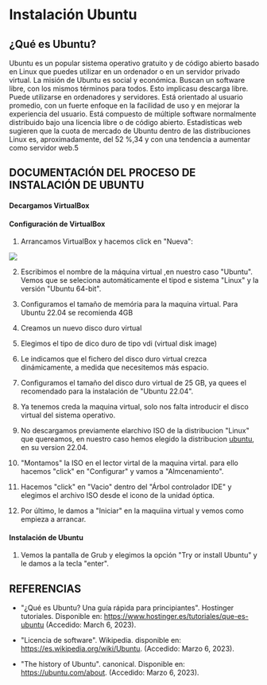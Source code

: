 # Instalación Ubuntu

## ¿Qué es Ubuntu?

Ubuntu es un popular sistema operativo gratuito y de código abierto basado en Linux que puedes utilizar en un ordenador o en un servidor privado virtual.
La misión de Ubuntu es social y económica. Buscan un software libre, con los mismos términos para todos. Esto implicasu descarga libre.
Puede utilizarse en ordenadores y servidores. Está orientado al usuario promedio, con un fuerte enfoque en la facilidad de uso y en mejorar la experiencia del usuario. Está compuesto de múltiple software normalmente distribuido bajo una licencia libre o de código abierto. Estadísticas web sugieren que la cuota de mercado de Ubuntu dentro de las distribuciones Linux es, aproximadamente, del 52 %,3​4​ y con una tendencia a aumentar como servidor web.5​ 

## DOCUMENTACIÓN DEL PROCESO DE INSTALACIÓN DE UBUNTU

#### Decargamos VirtualBox

#### Configuración de VirtualBox

1. Arrancamos VirtualBox y hacemos click en "Nueva":

![](https://github.com/puiig/Instalaci-nUbuntu/blob/main/configuraci%C3%B3n%201%20instalaci%C3%B3n.png)

2. Escribimos el nombre de la máquina virtual ,en nuestro caso "Ubuntu". Vemos que se seleciona automáticamente el tipod e sistema "Linux" y la versión "Ubuntu 64-bit".

3. Configuramos el tamaño de memória para la maquina virtual. Para Ubuntu 22.04 se recomienda 4GB

4. Creamos un nuevo disco duro virtual

5. Elegimos el tipo de dico duro de tipo vdi (virtual disk image)

6. Le indicamos que el fichero del disco duro virtual crezca dinámicamente, a medida que necesitemos más espacio.

7. Configuramos el tamaño del disco duro virtual de 25 GB, ya quees el recomendado para la instalación de "Ubuntu 22.04".

8. Ya tenemos creda la maquina virtual, solo nos falta introducir el disco virtual del sistema operativo.

9. No descargamos previamente elarchivo ISO de la distribucion "Linux" que quereamos, en nuestro caso hemos elegido la distribucion [ubuntu](https://ubuntu.com/download), en su version 22.04.

10. "Montamos" la ISO en el lector virtal de la maquina virtal. para ello hacemos "click" en "Configurar" y vamos a "Almcenamiento".

11. Hacemos "click" en "Vacio" dentro del "Árbol controlador IDE" y elegimos el archivo ISO desde el icono de la unidad óptica.

12. Por último, le damos a "Iniciar" en la maquiina virtual y vemos como empieza a arrancar.


#### Instalación de Ubuntu

1. Vemos la pantalla de Grub y elegimos la opción "Try or install Ubuntu" y le damos a la tecla "enter".


## REFERENCIAS

* "¿Qué es Ubuntu? Una guía rápida para principiantes". Hostinger tutoriales. Disponible en: https://www.hostinger.es/tutoriales/que-es-ubuntu (Accedido: March 6, 2023).

* "Licencia de software". Wikipedia. disponible en: https://es.wikipedia.org/wiki/Ubuntu. (Accedido: Marzo 6, 2023).

* "The history of Ubuntu". canonical. Disponible en: https://ubuntu.com/about. (Accedido: Marzo 6, 2023).
